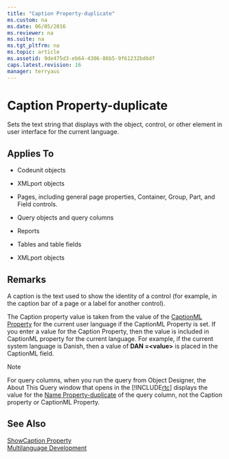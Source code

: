 ```yaml
---
title: "Caption Property-duplicate"
ms.custom: na
ms.date: 06/05/2016
ms.reviewer: na
ms.suite: na
ms.tgt_pltfrm: na
ms.topic: article
ms.assetid: 9de475d3-eb64-4306-86b5-9f61232bd6df
caps.latest.revision: 16
manager: terryaus
---
```

# Caption Property-duplicate
Sets the text string that displays with the object, control, or other element in user interface for the current language.  
  
## Applies To  
  
-   Codeunit objects  
  
-   XMLport objects  
  
-   Pages, including general page properties, Container, Group, Part, and Field controls.  
  
-   Query objects and query columns  
  
-   Reports  
  
-   Tables and table fields  
  
-   XMLport objects  
  
## Remarks  
 A caption is the text used to show the identity of a control \(for example, in the caption bar of a page or a label for another control\).  
  
 The Caption property value is taken from the value of the [CaptionML Property](CaptionML-Property.md) for the current user language if the CaptionML Property is set. If you enter a value for the Caption Property, then the value is included in CaptionML property for the current language. For example, if the current system language is Danish, then a value of **DAN \=\<value\>** is placed in the CaptionML field.  
  
> [!NOTE]  
>  For query columns, when you run the query from Object Designer, the About This Query window that opens in the [!INCLUDE[rtc](includes/rtc_md.md)] displays the value for the [Name Property\-duplicate](Name-Property-duplicate.md) of the query column, not the Caption property or CaptionML Property.  
  
## See Also  
 [ShowCaption Property](ShowCaption-Property.md)   
 [Multilanguage Development](Multilanguage-Development.md)